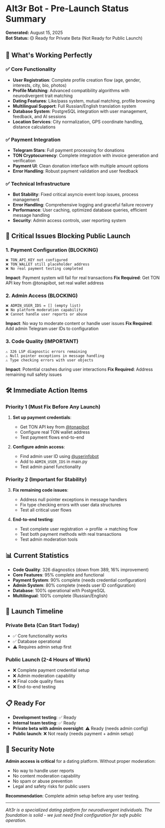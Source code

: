 # Alt3r Bot - Pre-Launch Status Summary

**Generated:** August 15, 2025  
**Bot Status:** 🟡 Ready for Private Beta (Not Ready for Public Launch)

## 🎯 What's Working Perfectly

### ✅ Core Functionality
- **User Registration**: Complete profile creation flow (age, gender, interests, city, bio, photos)
- **Profile Matching**: Advanced compatibility algorithms with neurodivergent trait matching
- **Dating Features**: Like/pass system, mutual matching, profile browsing
- **Multilingual Support**: Full Russian/English translation system
- **Database System**: PostgreSQL integration with user management, feedback, and AI sessions
- **Location Services**: City normalization, GPS coordinate handling, distance calculations

### ✅ Payment Integration
- **Telegram Stars**: Full payment processing for donations
- **TON Cryptocurrency**: Complete integration with invoice generation and verification
- **Payment UI**: Clean donation interface with multiple amount options
- **Error Handling**: Robust payment validation and user feedback

### ✅ Technical Infrastructure
- **Bot Stability**: Fixed critical asyncio event loop issues, process management
- **Error Handling**: Comprehensive logging and graceful failure recovery
- **Performance**: User caching, optimized database queries, efficient message handling
- **Security**: Admin access controls, user reporting system

## 🚨 Critical Issues Blocking Public Launch

### 1. Payment Configuration (BLOCKING)
```
❌ TON_API_KEY not configured
❌ TON_WALLET still placeholder address
❌ No real payment testing completed
```

**Impact**: Payment system will fail for real transactions
**Fix Required**: Get TON API key from @tonapibot, set real wallet address

### 2. Admin Access (BLOCKING)
```
❌ ADMIN_USER_IDS = [] (empty list)
❌ No platform moderation capability
❌ Cannot handle user reports or abuse
```

**Impact**: No way to moderate content or handle user issues
**Fix Required**: Add admin Telegram user IDs to configuration

### 3. Code Quality (IMPORTANT)
```
⚠️ 326 LSP diagnostic errors remaining
⚠️ Null pointer exceptions in message handling
⚠️ Type checking errors with user objects
```

**Impact**: Potential crashes during user interactions
**Fix Required**: Address remaining null safety issues

## 🛠️ Immediate Action Items

### Priority 1 (Must Fix Before Any Launch)
1. **Set up payment credentials**:
   - Get TON API key from [@tonapibot](https://t.me/tonapibot)
   - Configure real TON wallet address
   - Test payment flows end-to-end

2. **Configure admin access**:
   - Find admin user ID using [@userinfobot](https://t.me/userinfobot)
   - Add to `ADMIN_USER_IDS` in main.py
   - Test admin panel functionality

### Priority 2 (Important for Stability)
3. **Fix remaining code issues**:
   - Address null pointer exceptions in message handlers
   - Fix type checking errors with user data structures
   - Test all critical user flows

4. **End-to-end testing**:
   - Test complete user registration → profile → matching flow
   - Test both payment methods with real transactions
   - Test admin moderation tools

## 📊 Current Statistics

- **Code Quality**: 326 diagnostics (down from 389, 16% improvement)
- **Core Features**: 95% complete and functional
- **Payment System**: 90% complete (needs credential configuration)
- **Admin System**: 80% complete (needs user ID configuration)
- **Database**: 100% operational with PostgreSQL
- **Multilingual**: 100% complete (Russian/English)

## 🚀 Launch Timeline

### Private Beta (Can Start Today)
- ✅ Core functionality works
- ✅ Database operational
- ⚠️ Requires admin setup first

### Public Launch (2-4 Hours of Work)
- ❌ Complete payment credential setup
- ❌ Admin moderation capability
- ❌ Final code quality fixes
- ❌ End-to-end testing

## 📋 Ready For

- **Development testing**: ✅ Ready
- **Internal team testing**: ✅ Ready
- **Private beta with admin oversight**: ⚠️ Ready (needs admin config)
- **Public launch**: ❌ Not ready (needs payment + admin setup)

## 🔐 Security Note

**Admin access is critical** for a dating platform. Without proper moderation:
- No way to handle user reports
- No content moderation capability  
- No spam or abuse prevention
- Legal and safety risks for public users

**Recommendation**: Complete admin setup before any user testing.

---

*Alt3r is a specialized dating platform for neurodivergent individuals. The foundation is solid - we just need final configuration for safe public operation.*